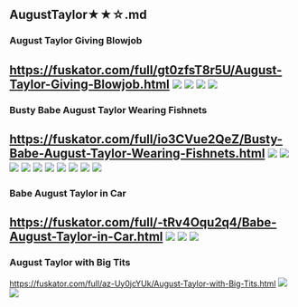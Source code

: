 ## AugustTaylor★★☆.md
### August Taylor Giving Blowjob
https://fuskator.com/full/gt0zfsT8r5U/August-Taylor-Giving-Blowjob.html
![](https://i9.fuskator.com/large/gt0zfsT8r5U/August-Taylor-Giving-Blowjob-1.jpg)
![](https://i9.fuskator.com/large/gt0zfsT8r5U/August-Taylor-Giving-Blowjob-4.jpg)
![](https://i9.fuskator.com/large/gt0zfsT8r5U/August-Taylor-Giving-Blowjob-6.jpg)
![](https://i9.fuskator.com/large/gt0zfsT8r5U/August-Taylor-Giving-Blowjob-11.jpg)
---
### Busty Babe August Taylor Wearing Fishnets
https://fuskator.com/full/io3CVue2QeZ/Busty-Babe-August-Taylor-Wearing-Fishnets.html
![](https://i9.fuskator.com/large/io3CVue2QeZ/Busty-Babe-August-Taylor-Wearing-Fishnets-1.jpg)
![](https://i9.fuskator.com/large/io3CVue2QeZ/Busty-Babe-August-Taylor-Wearing-Fishnets-2.jpg)
![](https://i9.fuskator.com/large/io3CVue2QeZ/Busty-Babe-August-Taylor-Wearing-Fishnets-3.jpg)
![](https://i9.fuskator.com/large/io3CVue2QeZ/Busty-Babe-August-Taylor-Wearing-Fishnets-4.jpg)
![](https://i9.fuskator.com/large/io3CVue2QeZ/Busty-Babe-August-Taylor-Wearing-Fishnets-8.jpg)
![](https://i9.fuskator.com/large/io3CVue2QeZ/Busty-Babe-August-Taylor-Wearing-Fishnets-9.jpg)
![](https://i9.fuskator.com/large/io3CVue2QeZ/Busty-Babe-August-Taylor-Wearing-Fishnets-10.jpg)
![](https://i9.fuskator.com/large/io3CVue2QeZ/Busty-Babe-August-Taylor-Wearing-Fishnets-13.jpg)
![](https://i9.fuskator.com/large/io3CVue2QeZ/Busty-Babe-August-Taylor-Wearing-Fishnets-14.jpg)
![](https://i9.fuskator.com/large/io3CVue2QeZ/Busty-Babe-August-Taylor-Wearing-Fishnets-15.jpg)
---
### Babe August Taylor in Car
https://fuskator.com/full/-tRv4Oqu2q4/Babe-August-Taylor-in-Car.html
![](https://i9.fuskator.com/large/-tRv4Oqu2q4/Babe-August-Taylor-in-Car-8.jpg)
![](https://i9.fuskator.com/large/-tRv4Oqu2q4/Babe-August-Taylor-in-Car-11.jpg)
![](https://i9.fuskator.com/large/-tRv4Oqu2q4/Babe-August-Taylor-in-Car-13.jpg)
---
### August Taylor with Big Tits
https://fuskator.com/full/az-Uy0jcYUk/August-Taylor-with-Big-Tits.html
![](https://i9.fuskator.com/large/az-Uy0jcYUk/August-Taylor-with-Big-Tits-5.jpg)
![](https://i9.fuskator.com/large/az-Uy0jcYUk/August-Taylor-with-Big-Tits-6.jpg)
![]()
